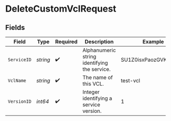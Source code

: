 # DeleteCustomVclRequest


## Fields

| Field                                        | Type                                         | Required                                     | Description                                  | Example                                      |
| -------------------------------------------- | -------------------------------------------- | -------------------------------------------- | -------------------------------------------- | -------------------------------------------- |
| `ServiceID`                                  | *string*                                     | :heavy_check_mark:                           | Alphanumeric string identifying the service. | SU1Z0isxPaozGVKXdv0eY                        |
| `VclName`                                    | *string*                                     | :heavy_check_mark:                           | The name of this VCL.                        | test-vcl                                     |
| `VersionID`                                  | *int64*                                      | :heavy_check_mark:                           | Integer identifying a service version.       | 1                                            |
